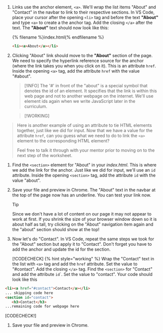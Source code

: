 1. Links use the anchor element, `<a>`. We'll wrap the list items "About" and "Contact" in the navbar to link to their respective sections. In VS Code, place your cursor after the opening `<li>` tag and before the text **"About"** and type `<a>` to create a the anchor tag. Add the closing `</a>` after the text. The **"About"** text should now look like this:

    {% filename %}index.html{% endfilename %}
    ```html
    <li><a>About</a></li>
    ```

1. Clicking "About" link should move to the **"About"** section of the page. We need to specify the hyperlink reference source for the anchor (where the link takes you when you click on it). This is an attribute `href`. Inside the opening `<a>` tag, add the attribute `href` with the value "#about".

   >[!INFO]
   >The '#' in front of the "about" is a special symbol that denotes the id of an element. It specifies that the link is within this web page and not to another webpage on the internet. We'll use element ids again when we write JavaScript later in the curriculum.

   >[!WORKING]
>Here is another example of using an attribute to tie HTML elements together, just like we did for input. Now that we have a value for the attribute `href`, can you guess what we need to do to link the `<a>` element to the corresponding HTML element?
>
>Feel free to talk it through with your mentor prior to moving on to the next step of the worksheet.

1. Find the `<section>` element for "About" in your _index.html_. This is where we add the link for the anchor. Just like we did for input, we'll use an `id` attribute. Inside the opening `<section>` tag, add the attribute `id` with the value "about".

1. Save your file and preview in Chrome. The "About" text in the navbar at the top of the page now has an underline. You can test your link now.
   >[!TIP]
   >Since we don't have a lot of content on our page it may not appear to work at first. If you shrink the size of your browser window down so it is about half as tall, try clicking on the "About" navigation item again and the "about" section should show at the top!

1. Now let's do "Contact". In VS Code, repeat the same steps we took for the "About" section but apply it to "Contact". Don't forget you have to add the anchor and update the id for the section.

   [!CODECHECK]
   {% hint style="working" %}
Wrap the "Contact" text in the list with `<a>` tag and add the `href` attribute. Set the value to "#contact". Add the closing `</a>` tag. Find the `<section>` for "Contact" and add the attribute `id`</code>`. Set the value to "contact". Your code should look like this
```html
<li><a href="#contact">Contact</a></li>
... skipping code here
<section id="contact">
   <h3>Contact</h3>
...remaining code for webpage here
```
   [CODECHECK!]

1. Save your file and preview in Chrome.
